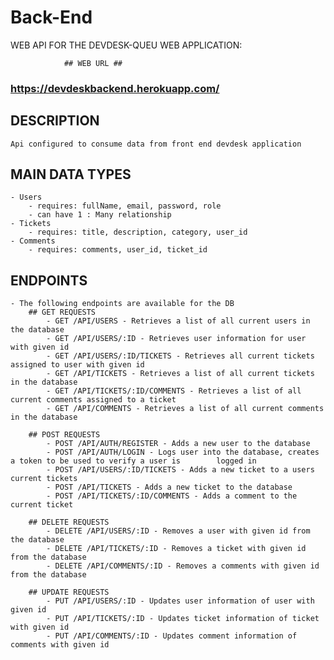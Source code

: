 # Back-End

WEB API FOR THE DEVDESK-QUEU WEB APPLICATION:

                ## WEB URL ##
### https://devdeskbackend.herokuapp.com/ ###

## DESCRIPTION
    Api configured to consume data from front end devdesk application

## MAIN DATA TYPES
    - Users
        - requires: fullName, email, password, role
        - can have 1 : Many relationship
    - Tickets
        - requires: title, description, category, user_id
    - Comments
        - requires: comments, user_id, ticket_id

## ENDPOINTS
    - The following endpoints are available for the DB
        ## GET REQUESTS
            - GET /API/USERS - Retrieves a list of all current users in the database
            - GET /API/USERS/:ID - Retrieves user information for user with given id
            - GET /API/USERS/:ID/TICKETS - Retrieves all current tickets assigned to user with given id
            - GET /API/TICKETS - Retrieves a list of all current tickets in the database
            - GET /API/TICKETS/:ID/COMMENTS - Retrieves a list of all current comments assigned to a ticket
            - GET /API/COMMENTS - Retrieves a list of all current comments in the database

        ## POST REQUESTS
            - POST /API/AUTH/REGISTER - Adds a new user to the database
            - POST /API/AUTH/LOGIN - Logs user into the database, creates a token to be used to verify a user is        logged in
            - POST /API/USERS/:ID/TICKETS - Adds a new ticket to a users current tickets
            - POST /API/TICKETS - Adds a new ticket to the database
            - POST /API/TICKETS/:ID/COMMENTS - Adds a comment to the current ticket 

        ## DELETE REQUESTS
            - DELETE /API/USERS/:ID - Removes a user with given id from the database
            - DELETE /API/TICKETS/:ID - Removes a ticket with given id from the database
            - DELETE /API/COMMENTS/:ID - Removes a comments with given id from the database
        
        ## UPDATE REQUESTS
            - PUT /API/USERS/:ID - Updates user information of user with given id
            - PUT /API/TICKETS/:ID - Updates ticket information of ticket with given id
            - PUT /API/COMMENTS/:ID - Updates comment information of comments with given id
